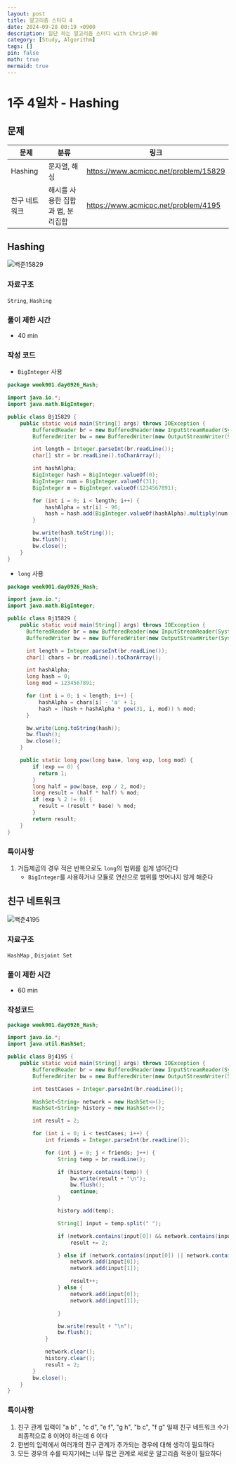 ```yaml
---
layout: post
title: 알고리즘 스터디 4
date: 2024-09-28 00:19 +0900
description: 일단 하는 알고리즘 스터디 with ChrisP-00
category: [Study, Algorithm]
tags: []
pin: false
math: true
mermaid: true
---
```


# 1주 4일차 - Hashing

## 문제

| 문제 | 분류| 링크         |
|-----|----|------------|
| Hashing | 문자열, 해싱 | https://www.acmicpc.net/problem/15829 |
| 친구 네트워크 | 해시를 사용한 집합과 맵, 분리집합 | https://www.acmicpc.net/problem/4195  |

## Hashing
![백준15829](/assets/img/bj15829.png)

### 자료구조
`String`, `Hashing`

### 풀이 제한 시간
- 40 min

### 작성 코드 
- `BigInteger` 사용
```java
package week001.day0926_Hash;

import java.io.*;
import java.math.BigInteger;

public class Bj15829 {
    public static void main(String[] args) throws IOException {
        BufferedReader br = new BufferedReader(new InputStreamReader(System.in));
        BufferedWriter bw = new BufferedWriter(new OutputStreamWriter(System.out));

        int length = Integer.parseInt(br.readLine());
        char[] str = br.readLine().toCharArray();

        int hashAlpha;
        BigInteger hash = BigInteger.valueOf(0);
        BigInteger num = BigInteger.valueOf(31);
        BigInteger m = BigInteger.valueOf(1234567891);

        for (int i = 0; i < length; i++) {
            hashAlpha = str[i] - 96;
            hash = hash.add(BigInteger.valueOf(hashAlpha).multiply(num.modPow(BigInteger.valueOf(i),m)));
        }

        bw.write(hash.toString());
        bw.flush();
        bw.close();
    }
}
```
- `long` 사용
```java
package week001.day0926_Hash;

import java.io.*;
import java.math.BigInteger;

public class Bj15829 {
    public static void main(String[] args) throws IOException {
      BufferedReader br = new BufferedReader(new InputStreamReader(System.in));
      BufferedWriter bw = new BufferedWriter(new OutputStreamWriter(System.out));

      int length = Integer.parseInt(br.readLine());
      char[] chars = br.readLine().toCharArray();

      int hashAlpha;
      long hash = 0;
      long mod = 1234567891;

      for (int i = 0; i < length; i++) {
          hashAlpha = chars[i] - 'a' + 1;
          hash = (hash + hashAlpha * pow(31, i, mod)) % mod;
      }

      bw.write(Long.toString(hash));
      bw.flush();
      bw.close();
    }

    public static long pow(long base, long exp, long mod) {
        if (exp == 0) {
          return 1;
        }
        long half = pow(base, exp / 2, mod);
        long result = (half * half) % mod;
        if (exp % 2 != 0) {
          result = (result * base) % mod;
        }
        return result;
    }
}
```

### 특이사항
1. 거듭제곱의 경우 적은 반복으로도 `long`의 범위를 쉽게 넘어간다
    - `BigInteger`를 사용하거나 모듈로 연산으로 범위를 벗어나지 않게 해준다


## 친구 네트워크
![백준4195](/assets/img/bj4195.png)

### 자료구조
`HashMap` , `Disjoint Set`

### 풀이 제한 시간
- 60 min

### 작성코드
```java
package week001.day0926_Hash;

import java.io.*;
import java.util.HashSet;

public class Bj4195 {
    public static void main(String[] args) throws IOException {
        BufferedReader br = new BufferedReader(new InputStreamReader(System.in));
        BufferedWriter bw = new BufferedWriter(new OutputStreamWriter(System.out));

        int testCases = Integer.parseInt(br.readLine());

        HashSet<String> network = new HashSet<>();
        HashSet<String> history = new HashSet<>();

        int result = 2;

        for (int i = 0; i < testCases; i++) {
            int friends = Integer.parseInt(br.readLine());

            for (int j = 0; j < friends; j++) {
                String temp = br.readLine();

                if (history.contains(temp)) {
                    bw.write(result + "\n");
                    bw.flush();
                    continue;
                }

                history.add(temp);

                String[] input = temp.split(" ");

                if (network.contains(input[0]) && network.contains(input[1])) {
                    result += 2;

                } else if (network.contains(input[0]) || network.contains(input[1])) {
                    network.add(input[0]);
                    network.add(input[1]);

                    result++;
                } else {
                    network.add(input[0]);
                    network.add(input[1]);

                }

                bw.write(result + "\n");
                bw.flush();
            }

            network.clear();
            history.clear();
            result = 2;
        }
        bw.close();
    }
}
```

### 특이사항
1. 친구 관계 입력이 "a b" , "c d", "e f", "g h", "b c", "f g" 일때 친구 네트워크 수가 최종적으로 8 이어야 하는데 6 이다
2. 한번의 입력에서 여러개의 친구 관계가 추가되는 경우에 대해 생각이 필요하다
3. 모든 경우의 수를 따지기에는 너무 많은 관계로 새로운 알고리즘 적용이 필요하다

